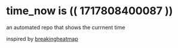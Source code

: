 # time_now is (( 1717808400087 ))

an automated repo that shows the currnent time

inspired by [breakingheatmap](https://github.com/breakingheatmap/breakingheatmap)